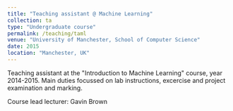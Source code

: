 ```yaml
---
title: "Teaching assistant @ Machine Learning"
collection: ta
type: "Undergraduate course"
permalink: /teaching/taml
venue: "University of Manchester, School of Computer Science"
date: 2015
location: "Manchester, UK"
---
```


Teaching assistant at the "Introduction to Machine Learning" course, year 2014-2015. 
Main duties focussed on lab instructions, excercise and project examination and marking.

Course lead lecturer: Gavin Brown
